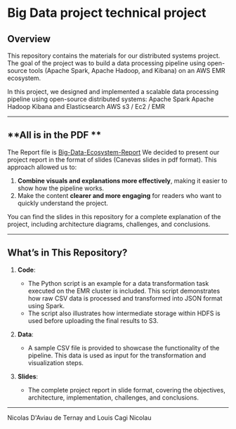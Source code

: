 # **Big Data project technical project**

## **Overview**  
This repository contains the materials for our distributed systems project. The goal of the project was to build a data processing pipeline using open-source tools (Apache Spark, Apache Hadoop, and Kibana) on an AWS EMR ecosystem.  

In this project, we designed and implemented a scalable data processing pipeline using open-source distributed systems:
Apache Spark
Apache Hadoop
Kibana and Elasticsearch
AWS s3 / Ec2 / EMR

---

## **All is in the PDF **  
The Report file is [Big-Data-Ecosystem-Report](./Big-Data-Ecosystem-Report.pdf) We decided to present our project report in the format of slides (Canevas slides in pdf format). This approach allowed us to:  
1. **Combine visuals and explanations more effectively**, making it easier to show how the pipeline works.  
2. Make the content **clearer and more engaging** for readers who want to quickly understand the project.  

You can find the slides in this repository for a complete explanation of the project, including architecture diagrams, challenges, and conclusions.  

---

## **What’s in This Repository?**  

1. **Code**:  
   - The Python script is an example for a data transformation task executed on the EMR cluster is included. This script demonstrates how raw CSV data is processed and transformed into JSON format using Spark.  
   - The script also illustrates how intermediate storage within HDFS is used before uploading the final results to S3.  

2. **Data**:  
   - A sample CSV file is provided to showcase the functionality of the pipeline. This data is used as input for the transformation and visualization steps.  

3. **Slides**:  
   - The complete project report in slide format, covering the objectives, architecture, implementation, challenges, and conclusions.  

---

Nicolas D'Aviau de Ternay and Louis Cagi Nicolau
